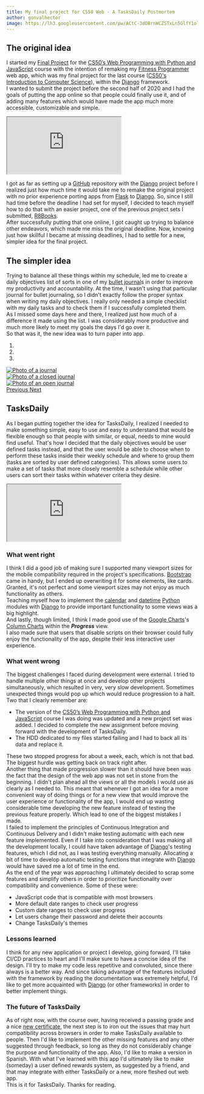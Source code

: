 ```yaml
---
title: My final project for CS50 Web - A TasksDaily Postmortem
author: gonvalhector
image: https://lh3.googleusercontent.com/pw/ACtC-3dOBrnWCZSTxLn5GlfY1ollOQCMusoZ6khWnBKoDK9rzHg5oYWnzT7GrW5t-CjkqC-JqcfLU5FHZcgH5y5uUhfkjW7rMgNfmtfo1MPsbfsbOch1w3c4n9GOvDZ8aNdCdxwuqNcHYOvPsjL50V6xrtC2=w1200-h630-no?authuser=0
---
```


## The original idea

I started my [Final Project] for the [CS50’s Web Programming with Python and JavaScript] course with the intention of remaking my [Fitness Programmer] web app, which was my final project for the last course ([CS50's Introduction to Computer Science]), within the [Django] framework.  
I wanted to submit the project before the second half of 2020 and I had the goals of putting the app online so that people could finally use it, and of adding many features which would have made the app much more accessible, customizable and simple.  

<div class="embed-responsive embed-responsive-16by9 my-3">
    <iframe class="embed-responsive-item" src="https://www.youtube.com/embed/hF-qanTC6pA?rel=0" allowfullscreen=""></iframe>
</div>

I got as far as setting up a [GitHub] repository with the [Django] project before I realized just how much time it would take me to remake the original project with no prior experience porting apps from [Flask] to [Django]. So, since I still had time before the deadline I had set for myself, I decided to teach myself how to do that with an easier project, one of the previous project sets I submitted, [R8Books].  
After successfully putting that one online, I got caught up trying to balance other endeavors, which made me miss the original deadline.
Now, knowing just how skillful I became at missing deadlines, I had to settle for a new, simpler idea for the final project.

## The simpler idea

Trying to balance all these things within my schedule, led me to create a daily objectives list of sorts in one of my [bullet journal]s in order to improve my productivity and accountability. At the time, I wasn't using that particular journal for bullet journaling, so I didn't exactly follow the proper syntax when writing my daily objectives. I really only needed a simple checklist with my daily tasks and to check them if I successfully completed them.  
As I missed some days here and there, I realized just how much of a difference it made using the list. I was considerably more productive and much more likely to meet my goals the days I'd go over it.  
So that was it, the new idea was to turn paper into app.

<div id="carousel1" class="carousel slide" data-ride="carousel">
    <ol class="carousel-indicators">
        <li data-target="#carousel1" data-slide-to="0" class="active"></li>
        <li data-target="#carousel1" data-slide-to="1"></li>
        <li data-target="#carousel1" data-slide-to="2"></li>
    </ol>
    <div class="carousel-inner">
        <div class="carousel-item active">
            <a href="https://lh3.googleusercontent.com/pw/ACtC-3fKzSft7pRZfMArXcxsmjIGLdiA_DLxXJE9LbkgTTgC88yl66ZWfQYsi5k_syCOIkBb4YsGEVixvTHefMKHlC_UQRI5R3QI7BgFi9poSHRPl1lAh3YqKFAu8v2J6643NdXh6J3a4drYBs24zbVASWr-=w1440-h1080-no?authuser=0"><picture>
               <source media="(min-width: 1920px)" srcset="https://lh3.googleusercontent.com/pw/ACtC-3f_8JSLwJHQeu70EkkZLB13M3sfRtIPc8GKYwtEDeegkRAFAjGDaLsJtgS24i2CvM2U29iD9TpNtsvpsN0R_64mYP3K-4XZViqNN7iDNzlB5w1O8ACP5JwFAsfYWndUllHdG1h4RytGx5Vvna772UE5=w850">
               <source media="(min-width: 1920px)" srcset="https://lh3.googleusercontent.com/pw/ACtC-3cYM4ncAjj0Cr32o5OEDA9QGSYvxG-jBvEItkL2IrRZu9GutPdfob8YHtw6rWx7pSmhkZwW7BOIw8MYI_oiGRGPnqL5-tmZEyKcGab1ixaRvnfRHF1s-QDN7sTjTmxWukEYGVK2a-hi1SdhOOFef3aC=w850">
               <source media="(min-width: 1024px)" srcset="https://lh3.googleusercontent.com/pw/ACtC-3f_8JSLwJHQeu70EkkZLB13M3sfRtIPc8GKYwtEDeegkRAFAjGDaLsJtgS24i2CvM2U29iD9TpNtsvpsN0R_64mYP3K-4XZViqNN7iDNzlB5w1O8ACP5JwFAsfYWndUllHdG1h4RytGx5Vvna772UE5=w711">
               <source media="(min-width: 1024px)" srcset="https://lh3.googleusercontent.com/pw/ACtC-3cYM4ncAjj0Cr32o5OEDA9QGSYvxG-jBvEItkL2IrRZu9GutPdfob8YHtw6rWx7pSmhkZwW7BOIw8MYI_oiGRGPnqL5-tmZEyKcGab1ixaRvnfRHF1s-QDN7sTjTmxWukEYGVK2a-hi1SdhOOFef3aC=w711">
               <source media="(min-width: 768px)" srcset="https://lh3.googleusercontent.com/pw/ACtC-3f_8JSLwJHQeu70EkkZLB13M3sfRtIPc8GKYwtEDeegkRAFAjGDaLsJtgS24i2CvM2U29iD9TpNtsvpsN0R_64mYP3K-4XZViqNN7iDNzlB5w1O8ACP5JwFAsfYWndUllHdG1h4RytGx5Vvna772UE5=w533">
               <source media="(min-width: 768px)" srcset="https://lh3.googleusercontent.com/pw/ACtC-3cYM4ncAjj0Cr32o5OEDA9QGSYvxG-jBvEItkL2IrRZu9GutPdfob8YHtw6rWx7pSmhkZwW7BOIw8MYI_oiGRGPnqL5-tmZEyKcGab1ixaRvnfRHF1s-QDN7sTjTmxWukEYGVK2a-hi1SdhOOFef3aC=w533">
               <source media="(min-width: 600px)" srcset="https://lh3.googleusercontent.com/pw/ACtC-3f_8JSLwJHQeu70EkkZLB13M3sfRtIPc8GKYwtEDeegkRAFAjGDaLsJtgS24i2CvM2U29iD9TpNtsvpsN0R_64mYP3K-4XZViqNN7iDNzlB5w1O8ACP5JwFAsfYWndUllHdG1h4RytGx5Vvna772UE5=w416">
               <source media="(min-width: 600px)" srcset="https://lh3.googleusercontent.com/pw/ACtC-3cYM4ncAjj0Cr32o5OEDA9QGSYvxG-jBvEItkL2IrRZu9GutPdfob8YHtw6rWx7pSmhkZwW7BOIw8MYI_oiGRGPnqL5-tmZEyKcGab1ixaRvnfRHF1s-QDN7sTjTmxWukEYGVK2a-hi1SdhOOFef3aC=w416">
               <source media="(min-width: 411px)" srcset="https://lh3.googleusercontent.com/pw/ACtC-3f_8JSLwJHQeu70EkkZLB13M3sfRtIPc8GKYwtEDeegkRAFAjGDaLsJtgS24i2CvM2U29iD9TpNtsvpsN0R_64mYP3K-4XZViqNN7iDNzlB5w1O8ACP5JwFAsfYWndUllHdG1h4RytGx5Vvna772UE5=w285">
               <source media="(min-width: 411px)" srcset="https://lh3.googleusercontent.com/pw/ACtC-3cYM4ncAjj0Cr32o5OEDA9QGSYvxG-jBvEItkL2IrRZu9GutPdfob8YHtw6rWx7pSmhkZwW7BOIw8MYI_oiGRGPnqL5-tmZEyKcGab1ixaRvnfRHF1s-QDN7sTjTmxWukEYGVK2a-hi1SdhOOFef3aC=w285">
               <source media="(min-width: 360px)" srcset="https://lh3.googleusercontent.com/pw/ACtC-3f_8JSLwJHQeu70EkkZLB13M3sfRtIPc8GKYwtEDeegkRAFAjGDaLsJtgS24i2CvM2U29iD9TpNtsvpsN0R_64mYP3K-4XZViqNN7iDNzlB5w1O8ACP5JwFAsfYWndUllHdG1h4RytGx5Vvna772UE5=w250">
               <source media="(min-width: 360px)" srcset="https://lh3.googleusercontent.com/pw/ACtC-3cYM4ncAjj0Cr32o5OEDA9QGSYvxG-jBvEItkL2IrRZu9GutPdfob8YHtw6rWx7pSmhkZwW7BOIw8MYI_oiGRGPnqL5-tmZEyKcGab1ixaRvnfRHF1s-QDN7sTjTmxWukEYGVK2a-hi1SdhOOFef3aC=w250">
               <source media="(min-width: 240px)" srcset="https://lh3.googleusercontent.com/pw/ACtC-3f_8JSLwJHQeu70EkkZLB13M3sfRtIPc8GKYwtEDeegkRAFAjGDaLsJtgS24i2CvM2U29iD9TpNtsvpsN0R_64mYP3K-4XZViqNN7iDNzlB5w1O8ACP5JwFAsfYWndUllHdG1h4RytGx5Vvna772UE5=w166">
               <img class="my-3 mx-auto d-block" src="https://lh3.googleusercontent.com/pw/ACtC-3cYM4ncAjj0Cr32o5OEDA9QGSYvxG-jBvEItkL2IrRZu9GutPdfob8YHtw6rWx7pSmhkZwW7BOIw8MYI_oiGRGPnqL5-tmZEyKcGab1ixaRvnfRHF1s-QDN7sTjTmxWukEYGVK2a-hi1SdhOOFef3aC" alt="Photo of a journal">
            </picture></a>
        </div>
        <div class="carousel-item">
            <a href="https://lh3.googleusercontent.com/pw/ACtC-3cG2nkeMG9lvBwVK6y-My3XykL1CobZuurZrj23-hKQ9GtVNU-nOYPeQ_-1lSK_wGyniF9e9hyOkLGWdhNMzN6g_-txUV59OPFbQVNelNzG07rIWzT14j_GpOeAPPB3mWctm4jjFWfbdYEwH4Q9jDOO=w1440-h1080-no?authuser=0"><picture>
               <source media="(min-width: 1920px)" srcset="https://lh3.googleusercontent.com/pw/ACtC-3c-va-hvImOUtrrd4h-okkUMqhk0YogLf8waR8BTQL9v8BbdZ41z7uREPzOs8RxcYOpV_RSf28v4yNyfBkLESmaLvbOjax31hALUM8E0ndOmbIbrOy6nesHvRinUae1pfx2MhI_AhoGvel0ag-NfLUe=w850">
               <source media="(min-width: 1920px)" srcset="https://lh3.googleusercontent.com/pw/ACtC-3emwDzRQ1t1wIMb6Gr1lh2pZSRNa6MGC6t2kBQ8NQzSLWz8-_gGlA5LNoqxr_RKT5HHRHWmgLnWjBe_GvMmuNiOMk5JtRQuAGWfdQZL4JwnCdmWoAxZbmW2qmfvHvii-FQWeGg5xzZrSBzhk3_KAcZf=w850">
               <source media="(min-width: 1024px)" srcset="https://lh3.googleusercontent.com/pw/ACtC-3c-va-hvImOUtrrd4h-okkUMqhk0YogLf8waR8BTQL9v8BbdZ41z7uREPzOs8RxcYOpV_RSf28v4yNyfBkLESmaLvbOjax31hALUM8E0ndOmbIbrOy6nesHvRinUae1pfx2MhI_AhoGvel0ag-NfLUe=w711">
               <source media="(min-width: 1024px)" srcset="https://lh3.googleusercontent.com/pw/ACtC-3emwDzRQ1t1wIMb6Gr1lh2pZSRNa6MGC6t2kBQ8NQzSLWz8-_gGlA5LNoqxr_RKT5HHRHWmgLnWjBe_GvMmuNiOMk5JtRQuAGWfdQZL4JwnCdmWoAxZbmW2qmfvHvii-FQWeGg5xzZrSBzhk3_KAcZf=w711">
               <source media="(min-width: 768px)" srcset="https://lh3.googleusercontent.com/pw/ACtC-3c-va-hvImOUtrrd4h-okkUMqhk0YogLf8waR8BTQL9v8BbdZ41z7uREPzOs8RxcYOpV_RSf28v4yNyfBkLESmaLvbOjax31hALUM8E0ndOmbIbrOy6nesHvRinUae1pfx2MhI_AhoGvel0ag-NfLUe=w533">
               <source media="(min-width: 768px)" srcset="https://lh3.googleusercontent.com/pw/ACtC-3emwDzRQ1t1wIMb6Gr1lh2pZSRNa6MGC6t2kBQ8NQzSLWz8-_gGlA5LNoqxr_RKT5HHRHWmgLnWjBe_GvMmuNiOMk5JtRQuAGWfdQZL4JwnCdmWoAxZbmW2qmfvHvii-FQWeGg5xzZrSBzhk3_KAcZf=w533">
               <source media="(min-width: 600px)" srcset="https://lh3.googleusercontent.com/pw/ACtC-3c-va-hvImOUtrrd4h-okkUMqhk0YogLf8waR8BTQL9v8BbdZ41z7uREPzOs8RxcYOpV_RSf28v4yNyfBkLESmaLvbOjax31hALUM8E0ndOmbIbrOy6nesHvRinUae1pfx2MhI_AhoGvel0ag-NfLUe=w416">
               <source media="(min-width: 600px)" srcset="https://lh3.googleusercontent.com/pw/ACtC-3emwDzRQ1t1wIMb6Gr1lh2pZSRNa6MGC6t2kBQ8NQzSLWz8-_gGlA5LNoqxr_RKT5HHRHWmgLnWjBe_GvMmuNiOMk5JtRQuAGWfdQZL4JwnCdmWoAxZbmW2qmfvHvii-FQWeGg5xzZrSBzhk3_KAcZf=w416">
               <source media="(min-width: 411px)" srcset="https://lh3.googleusercontent.com/pw/ACtC-3c-va-hvImOUtrrd4h-okkUMqhk0YogLf8waR8BTQL9v8BbdZ41z7uREPzOs8RxcYOpV_RSf28v4yNyfBkLESmaLvbOjax31hALUM8E0ndOmbIbrOy6nesHvRinUae1pfx2MhI_AhoGvel0ag-NfLUe=w285">
               <source media="(min-width: 411px)" srcset="https://lh3.googleusercontent.com/pw/ACtC-3emwDzRQ1t1wIMb6Gr1lh2pZSRNa6MGC6t2kBQ8NQzSLWz8-_gGlA5LNoqxr_RKT5HHRHWmgLnWjBe_GvMmuNiOMk5JtRQuAGWfdQZL4JwnCdmWoAxZbmW2qmfvHvii-FQWeGg5xzZrSBzhk3_KAcZf=w285">
               <source media="(min-width: 360px)" srcset="https://lh3.googleusercontent.com/pw/ACtC-3c-va-hvImOUtrrd4h-okkUMqhk0YogLf8waR8BTQL9v8BbdZ41z7uREPzOs8RxcYOpV_RSf28v4yNyfBkLESmaLvbOjax31hALUM8E0ndOmbIbrOy6nesHvRinUae1pfx2MhI_AhoGvel0ag-NfLUe=w250">
               <source media="(min-width: 360px)" srcset="https://lh3.googleusercontent.com/pw/ACtC-3emwDzRQ1t1wIMb6Gr1lh2pZSRNa6MGC6t2kBQ8NQzSLWz8-_gGlA5LNoqxr_RKT5HHRHWmgLnWjBe_GvMmuNiOMk5JtRQuAGWfdQZL4JwnCdmWoAxZbmW2qmfvHvii-FQWeGg5xzZrSBzhk3_KAcZf=w250">
               <source media="(min-width: 240px)" srcset="https://lh3.googleusercontent.com/pw/ACtC-3c-va-hvImOUtrrd4h-okkUMqhk0YogLf8waR8BTQL9v8BbdZ41z7uREPzOs8RxcYOpV_RSf28v4yNyfBkLESmaLvbOjax31hALUM8E0ndOmbIbrOy6nesHvRinUae1pfx2MhI_AhoGvel0ag-NfLUe=w166">
               <img class="my-3 mx-auto d-block" src="https://lh3.googleusercontent.com/pw/ACtC-3emwDzRQ1t1wIMb6Gr1lh2pZSRNa6MGC6t2kBQ8NQzSLWz8-_gGlA5LNoqxr_RKT5HHRHWmgLnWjBe_GvMmuNiOMk5JtRQuAGWfdQZL4JwnCdmWoAxZbmW2qmfvHvii-FQWeGg5xzZrSBzhk3_KAcZf" alt="Photo of a closed journal">
            </picture></a>
        </div>
        <div class="carousel-item">
            <a href="https://lh3.googleusercontent.com/pw/ACtC-3cgVXWfIPa4LePrk7VoTxYu8SmLgqGBfzYZVr8723fencSqpbyDUIzw1bI1YejJNaFBddLu44rQSFhPesnq8qg3h1eHcqjiROQRbPS5KXttBBPEmvT1nXQAGUY1idgRAE_JRD8-C8Z7hnl4M-Ye3oDE=w1440-h1080-no?authuser=0"><picture>
               <source media="(min-width: 1920px)" srcset="https://lh3.googleusercontent.com/pw/ACtC-3e3gYekO892M18Sy4iNQutlp4ig6NklPmP6wZQNpCjLu_xhuzy5uEzLVGRzPaC1gfkNz83M6RdLR92L1mHzKGCi5UvT_OpBjH1mlHn2CN2aAxXI3Ao-0nhq-NIH-noTvsGnVzwiM-CVJMisXDLdE5lv=w850">
               <source media="(min-width: 1920px)" srcset="https://lh3.googleusercontent.com/pw/ACtC-3dOoa7-c-bhJS1bFT2IE-Is3lPchD9FyAX7Iko_o-zES-XioQ_Qo-eTqB9wpGJZdppaoqIUseRN6RHx3acRU7QM2t_Jz-tHRj3J5Nhr17did6cyNKqdbqkdyG8oKw9FjQuqHv88pbgMLJvbRCIOumgb=w850">
               <source media="(min-width: 1024px)" srcset="https://lh3.googleusercontent.com/pw/ACtC-3e3gYekO892M18Sy4iNQutlp4ig6NklPmP6wZQNpCjLu_xhuzy5uEzLVGRzPaC1gfkNz83M6RdLR92L1mHzKGCi5UvT_OpBjH1mlHn2CN2aAxXI3Ao-0nhq-NIH-noTvsGnVzwiM-CVJMisXDLdE5lv=w711">
               <source media="(min-width: 1024px)" srcset="https://lh3.googleusercontent.com/pw/ACtC-3dOoa7-c-bhJS1bFT2IE-Is3lPchD9FyAX7Iko_o-zES-XioQ_Qo-eTqB9wpGJZdppaoqIUseRN6RHx3acRU7QM2t_Jz-tHRj3J5Nhr17did6cyNKqdbqkdyG8oKw9FjQuqHv88pbgMLJvbRCIOumgb=w711">
               <source media="(min-width: 768px)" srcset="https://lh3.googleusercontent.com/pw/ACtC-3e3gYekO892M18Sy4iNQutlp4ig6NklPmP6wZQNpCjLu_xhuzy5uEzLVGRzPaC1gfkNz83M6RdLR92L1mHzKGCi5UvT_OpBjH1mlHn2CN2aAxXI3Ao-0nhq-NIH-noTvsGnVzwiM-CVJMisXDLdE5lv=w533">
               <source media="(min-width: 768px)" srcset="https://lh3.googleusercontent.com/pw/ACtC-3dOoa7-c-bhJS1bFT2IE-Is3lPchD9FyAX7Iko_o-zES-XioQ_Qo-eTqB9wpGJZdppaoqIUseRN6RHx3acRU7QM2t_Jz-tHRj3J5Nhr17did6cyNKqdbqkdyG8oKw9FjQuqHv88pbgMLJvbRCIOumgb=w533">
               <source media="(min-width: 600px)" srcset="https://lh3.googleusercontent.com/pw/ACtC-3e3gYekO892M18Sy4iNQutlp4ig6NklPmP6wZQNpCjLu_xhuzy5uEzLVGRzPaC1gfkNz83M6RdLR92L1mHzKGCi5UvT_OpBjH1mlHn2CN2aAxXI3Ao-0nhq-NIH-noTvsGnVzwiM-CVJMisXDLdE5lv=w416">
               <source media="(min-width: 600px)" srcset="https://lh3.googleusercontent.com/pw/ACtC-3dOoa7-c-bhJS1bFT2IE-Is3lPchD9FyAX7Iko_o-zES-XioQ_Qo-eTqB9wpGJZdppaoqIUseRN6RHx3acRU7QM2t_Jz-tHRj3J5Nhr17did6cyNKqdbqkdyG8oKw9FjQuqHv88pbgMLJvbRCIOumgb=w416">
               <source media="(min-width: 411px)" srcset="https://lh3.googleusercontent.com/pw/ACtC-3e3gYekO892M18Sy4iNQutlp4ig6NklPmP6wZQNpCjLu_xhuzy5uEzLVGRzPaC1gfkNz83M6RdLR92L1mHzKGCi5UvT_OpBjH1mlHn2CN2aAxXI3Ao-0nhq-NIH-noTvsGnVzwiM-CVJMisXDLdE5lv=w285">
               <source media="(min-width: 411px)" srcset="https://lh3.googleusercontent.com/pw/ACtC-3dOoa7-c-bhJS1bFT2IE-Is3lPchD9FyAX7Iko_o-zES-XioQ_Qo-eTqB9wpGJZdppaoqIUseRN6RHx3acRU7QM2t_Jz-tHRj3J5Nhr17did6cyNKqdbqkdyG8oKw9FjQuqHv88pbgMLJvbRCIOumgb=w285">
               <source media="(min-width: 360px)" srcset="https://lh3.googleusercontent.com/pw/ACtC-3e3gYekO892M18Sy4iNQutlp4ig6NklPmP6wZQNpCjLu_xhuzy5uEzLVGRzPaC1gfkNz83M6RdLR92L1mHzKGCi5UvT_OpBjH1mlHn2CN2aAxXI3Ao-0nhq-NIH-noTvsGnVzwiM-CVJMisXDLdE5lv=w250">
               <source media="(min-width: 360px)" srcset="https://lh3.googleusercontent.com/pw/ACtC-3dOoa7-c-bhJS1bFT2IE-Is3lPchD9FyAX7Iko_o-zES-XioQ_Qo-eTqB9wpGJZdppaoqIUseRN6RHx3acRU7QM2t_Jz-tHRj3J5Nhr17did6cyNKqdbqkdyG8oKw9FjQuqHv88pbgMLJvbRCIOumgb=w250">
               <source media="(min-width: 240px)" srcset="https://lh3.googleusercontent.com/pw/ACtC-3e3gYekO892M18Sy4iNQutlp4ig6NklPmP6wZQNpCjLu_xhuzy5uEzLVGRzPaC1gfkNz83M6RdLR92L1mHzKGCi5UvT_OpBjH1mlHn2CN2aAxXI3Ao-0nhq-NIH-noTvsGnVzwiM-CVJMisXDLdE5lv=w166">
               <img class="my-3 mx-auto d-block" src="https://lh3.googleusercontent.com/pw/ACtC-3dOoa7-c-bhJS1bFT2IE-Is3lPchD9FyAX7Iko_o-zES-XioQ_Qo-eTqB9wpGJZdppaoqIUseRN6RHx3acRU7QM2t_Jz-tHRj3J5Nhr17did6cyNKqdbqkdyG8oKw9FjQuqHv88pbgMLJvbRCIOumgb" alt="Photo of an open journal">
            </picture></a>
        </div>
    </div>
   <a class="carousel-control-prev" href="#carousel1" role="button" data-slide="prev">
       <span class="carousel-control-prev-icon" aria-hidden="true"></span>
       <span class="sr-only">Previous</span>
   </a>
   <a class="carousel-control-next" href="#carousel1" role="button" data-slide="next">
       <span class="carousel-control-next-icon" aria-hidden="true"></span>
       <span class="sr-only">Next</span>
   </a>
</div>

## TasksDaily

As I began putting together the idea for TasksDaily, I realized I needed to make something simple, easy to use and easy to understand that would be flexible enough so that people with similar, or equal, needs to mine would find useful. That's how I decided that the daily objectives would be user defined tasks instead, and that the user would be able to choose when to perform these tasks inside their weekly schedule and where to group them (tasks are sorted by user defined categories). This allows some users to make a set of tasks that more closely resemble a schedule while other users can sort their tasks within whatever criteria they desire.  

<div class="embed-responsive embed-responsive-16by9 my-3">
    <iframe class="embed-responsive-item" src="https://www.youtube.com/embed/_XBB1yKDBd4?rel=0" allowfullscreen=""></iframe>
</div>

### What went right

I think I did a good job of making sure I supported many viewport sizes for the mobile compatibility required in the project's specifications. [Bootstrap] came in handy, but I ended up overwriting it for some elements, like cards. Granted, it's not perfect and some viewport sizes may not enjoy as much functionality as others.  
Teaching myself how to implement the [calendar] and [datetime] [Python] modules with [Django] to provide important functionality to some views was a big highlight.  
And lastly, though limited, I think I made good use of the [Google Charts]'s [Column Charts](https://developers.google.com/chart/interactive/docs/gallery/columnchart) within the ***Progress*** view.  
I also made sure that users that disable scripts on their browser could fully enjoy the functionality of the app, despite their less interactive user experience.

### What went wrong

The biggest challenges I faced during development were external. I tried to handle multiple other things at once and develop other projects simultaneously, which resulted in very, very slow development.
Sometimes unexpected things would pop up which would reduce progression to a halt. Two that I clearly remember are:

- The version of the [CS50’s Web Programming with Python and JavaScript] course I was doing was updated and a new project set was added. I decided to complete the new assignment before moving forward with the development of TasksDaily.
- The HDD dedicated to my files started failing and I had to back all its data and replace it.

These two stopped progress for about a week, each, which is not that bad. The biggest hurdle was getting back on track right after.  
Another thing that made progression slower than it should have been was the fact that the design of the web app was not set in stone from the beginning. I didn't plan ahead all the views or all the models I would use as clearly as I needed to. This meant that whenever I got an idea for a more convenient way of doing things or for a new view that would improve the user experience or functionality of the app, I would end up wasting considerable time developing the new feature instead of testing the previous feature properly. Which lead to one of the biggest mistakes I made.  
I failed to implement the principles of Continuous Integration and Continuous Delivery and I didn't make testing automatic with each new feature implemented. Even if I take into consideration that I was making all the development locally, I could have taken advantage of [Django]'s testing features, which I did not, as I was testing everything manually. Allocating a bit of time to develop automatic testing functions that integrate with [Django] would have saved me a lot of time in the end.  
As the end of the year was approaching I ultimately decided to scrap some features and simplify others in order to prioritize functionality over compatibility and convenience. Some of these were:

- JavaScript code that is compatible with most browsers
- More default date ranges to check user progress
- Custom date ranges to check user progress
- Let users change their password and delete their accounts
- Change TasksDaily's themes

### Lessons learned

I think for any new application or project I develop, going forward, I'll take CI/CD practices to heart and I'll make sure to have a concise idea of the design. I'll try to make my code less repetitive and convoluted, since there always is a better way. And since taking advantage of the features included with the framework by reading the documentation was extremely helpful, I'd like to get more acquainted with [Django] (or other frameworks) in order to better implement things.

### The future of TasksDaily

As of right now, with the course over, having received a passing grade and a nice [new certificate], the next step is to iron out the issues that may hurt compatibility across browsers in order to make TasksDaily available to people.
Then I'd like to implement the other missing features and any other suggested through feedback, so long as they do not considerably change the purpose and functionality of the app. Also, I'd like to make a version in Spanish.
With what I've learned with this app I'd ultimately like to make (someday) a user defined rewards system, as suggested by a friend, and that may integrate with either TasksDaily or a new, more fleshed out web app.  
This is it for TasksDaily. Thanks for reading.



[Final Project]: <https://cs50.harvard.edu/web/2020/projects/final/capstone/>
[CS50's Introduction to Computer Science]: <https://cs50.harvard.edu/x/2020/notes/0/>
[Fitness Programmer]: <{{site.projects[0].url }}>
[R8Books]: <{{site.projects[1].url }}>
[CS50’s Web Programming with Python and JavaScript]: <https://cs50.harvard.edu/web/2018/>
[Django]: <https://www.djangoproject.com/>
[Flask]: <https://flask.palletsprojects.com/en/1.1.x/>
[GitHub]: <https://github.com/>
[bullet journal]: <https://bulletjournal.com/>
[new certificate]: <https://certificates.cs50.io/68fbe128-254d-42ef-a13c-a3c208bb3d2d.png?size=letter>
[Bootstrap]: <https://getbootstrap.com/>
[Google Charts]: <https://developers.google.com/chart>
[Column Charts]: <https://developers.google.com/chart/interactive/docs/gallery/columnchart>
[Python]: <https://www.python.org/>
[calendar]: <https://docs.python.org/3/library/calendar.html?highlight=calendar#module-calendar>
[datetime]: <https://docs.python.org/3/library/datetime.html?highlight=datetime#module-datetime>
